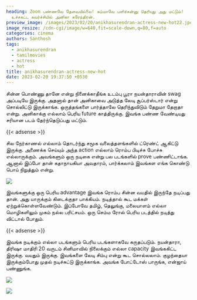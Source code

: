 ```yaml
---
heading: Zoom பண்ணவே தேவையில்லை! சும்மாவே பளிச்சுன்னு தெரியுது அது மட்டும்!
  உச்சகட்ட கவர்ச்சியில் அனிகா சுரேந்திரன்.
preview_image: /images/2023/02/20/anikhasurendran-actress-new-hot22.jpeg
image_resize: /cdn-cgi/image/w=640,fit=scale-down,q=80,f=auto
categories: cinema
authors: Santhosh
tags:
  - anikhasurendran
  - tamilmovies
  - actress
  - hot
title: anikhasurendran-actress-new-hot
date: 2023-02-20 19:37:50 +0530
---
```

சின்ன பொண்ணு தானே என்று நினைக்காதீங்க உடம்பு பூரா நயன்தாராவின் swag அப்படியே இருக்கு. அதனால் தான் அனிகாவை அடுத்த லேடி சூப்பர்ஸ்டார் என்று சொல்லிட்டு இருக்காங்க. ஒருத்தங்களை பார்த்தாலே தெரிந்துவிடும் தேறுமா தேறாதா என்று. அனிகாக்கு எல்லாம் பெரிய future காத்திருக்கு. இவங்க பண்ண வேண்டியது சரியான படம் தேர்ந்தெடுப்பது மட்டும். 

{{< adsense >}}

சில நேர்காணல் எல்லாம் தொடர்ந்து சமூக வலைத்தளங்களில் ட்ரெண்ட் ஆகிட்டு இருக்கு. அணைக்க செய்யும் அந்த action எல்லாம் ரொம்ப பிடிச்சு போச்சு எல்லாருக்கும். அவங்களும் ஒரு நடிகை என்று பல படங்களில் prove பண்ணிட்டாங்க. ஆனால் இப்போ தான் கதாநாயகியா அவதாரம், பார்க்கலாம் இவங்கள எங்க கொண்டு பொய் நிறுத்தும் என்று. 

![](/images/2023/02/20/anikhasurendran-actress-new-hot4.jpeg)



இவங்களுக்கு ஒரு பெரிய advantage இவங்க ரொம்ப சின்ன வயதில் இருந்தே நடிப்பது தான். அது யாருக்கும் கிடைக்குதா பாக்கியம். நடித்தால் கூட மக்கள் ஏற்றுக்கொள்ளவேண்டும். இப்போவே தமிழ், தெலுங்கு, மலையாளம் எல்லா மொழிகளிலும் முகம் நல்ல பரிட்சயம். ஒரு செம்ம ரோல் பெரிய படத்தில் நடித்து விட்டால் போதும்.

{{< adsense >}}

இவங்க நடிக்கும் எல்லா படங்களும் பெரிய படங்களாகவே கருதப்படும். நயன்தாரா, திரிஷா மாதிரி 20 வருடம் சினிமாவில் நிலைக்கும் எல்லா capacity இவங்ககிட்ட இருக்கு. வயதும் இருக்கு. இவங்களை லேடி சிம்பு என்று கூட சொல்லலாம். குழந்தையா இருக்கும்போது முதல் நடிச்சுட்டு இருக்காங்க. அவங்க போட்டோஸ் பாருங்க, என்ஜாய் பண்ணுங்க.

![](/images/2023/02/20/anikhasurendran-actress-new-hot2.jpeg)

![](/images/2023/02/20/anikhasurendran-actress-new-hot.jpeg)